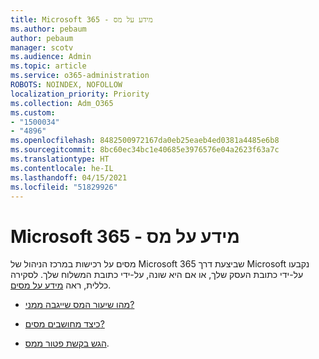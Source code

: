 ```yaml
---
title: Microsoft 365 - מידע על מס
ms.author: pebaum
author: pebaum
manager: scotv
ms.audience: Admin
ms.topic: article
ms.service: o365-administration
ROBOTS: NOINDEX, NOFOLLOW
localization_priority: Priority
ms.collection: Adm_O365
ms.custom:
- "1500034"
- "4896"
ms.openlocfilehash: 8482500972167da0eb25eaeb4ed0381a4485e6b8
ms.sourcegitcommit: 8bc60ec34bc1e40685e3976576e04a2623f63a7c
ms.translationtype: HT
ms.contentlocale: he-IL
ms.lasthandoff: 04/15/2021
ms.locfileid: "51829926"
---
```

# <a name="microsoft-365-tax-information"></a>Microsoft 365 - מידע על מס

מסים על רכישות במרכז הניהול של Microsoft 365 שביצעת דרך Microsoft נקבעו על-ידי כתובת העסק שלך, או אם היא שונה, על-ידי כתובת המשלוח שלך. לסקירה כללית, ראה [מידע על מסים](https://docs.microsoft.com/microsoft-365/commerce/billing-and-payments/tax-information?view=o365-worldwide).

- [מהו שיעור המס שייגבה ממני?](https://docs.microsoft.com/microsoft-365/commerce/billing-and-payments/tax-information?view=o365-worldwide#what-tax-will-i-be-charged) 

- [כיצד מחושבים מסים?](https://docs.microsoft.com/microsoft-365/commerce/billing-and-payments/tax-information?view=o365-worldwide#how-taxes-are-calculated)

- [הגש בקשת פטור ממס](https://docs.microsoft.com/microsoft-365/commerce/billing-and-payments/tax-information?view=o365-worldwide#apply-for-tax-exempt-status).
